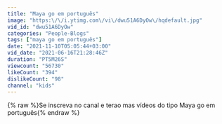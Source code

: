 ```yaml
---
title: "Maya go em português"
image: "https:\/\/i.ytimg.com\/vi\/dwu51A6DyOw\/hqdefault.jpg"
vid_id: "dwu51A6DyOw"
categories: "People-Blogs"
tags: ["maya go em português"]
date: "2021-11-10T05:05:44+03:00"
vid_date: "2021-06-16T21:28:46Z"
duration: "PT5M26S"
viewcount: "56730"
likeCount: "394"
dislikeCount: "98"
channel: "kids"
---
```

{% raw %}Se inscreva no canal e terao mas vídeos do tipo Maya go em português{% endraw %}
